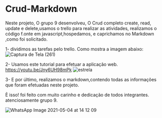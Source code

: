 # Crud-Markdown

Neste projeto, O grupo 9 desenvolveu, O Crud completo create, read, update e delete,usamos o trello para realizar as atividades, realizamos o código f.onte em javascript,hospedamos, e caprichamos no Markdown ,como foi solicitado.


1- dividimos as tarefas pelo trello. Como mostra a imagem abaixo:
![Captura de Tela (261)](https://user-images.githubusercontent.com/71889845/117045001-6829f300-ace5-11eb-889e-0739e4c4f6c4.png)










2- Usamos este tutorial para efetuar a aplicação web. https://youtu.be/Jny6UH98mPk ![estrela](https://user-images.githubusercontent.com/71889845/117045118-8abc0c00-ace5-11eb-8c1d-3924d975f755.png)




3- E por último, realizamos o markdown,contendo todas as  informações  que foram  efetuadas neste  projeto.

È isso! foi feito com muito carinho e dedicação de todos integrantes. atenciosamente grupo 9.

![WhatsApp Image 2021-05-04 at 14 12 09](https://user-images.githubusercontent.com/71889845/117045189-9f000900-ace5-11eb-88df-0a8cfc72441a.jpeg)

